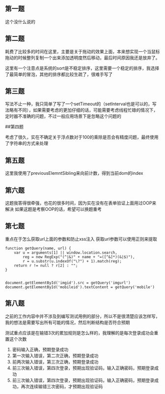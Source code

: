 ## 第一题

这个没什么说的

## 第二题

耗费了比较多的时间在这里，主要是关于拖动的效果上面，本来想实现一个当鼠标拖动的时候整列复制一个出来添加透明度然后移动，最后时间原因我还是放弃了。

这里有一个注意点是系统的sort是不稳定排序，这里需要一个稳定的排序，我选择了最简单的冒泡，其他的排序都比较生疏了，很难手写了

## 第三题

写法不止一种，我只简单了写了一个setTimeout的（setInterval也是可以的，写法略有不同），如果需要考虑的更加仔细的话，可能需要考虑线程忙碌的情况下，定时器不准确的问题，不过一般应用场景下是忽略这个问题的

##第四题

考虑了很久，实在不确定关于浮点数对于100的乘除是否会有精度问题，最终使用了字符串的方式来处理

## 第五题

这里我使用了previousElemntSibling来向前计数，得到当前dom的index

## 第六题

这题我答得很牵强，也花的很多时间，因为实在没有在表单验证上面用过OOP来解决
如果这题是考察OOP的话，希望可以换题重考

## 第七题

重点在于怎么获取url上面的参数和防止xss注入
获取url参数可以使用正则来提取
```
function getQuery(name, url) {
	var u = arguments[1] || window.location.search,
		reg = new RegExp("(^|&)" + name + "=([^&]*)(&|$)"),
		r = u.substr(u.indexOf("\?") + 1).match(reg);
	return r != null ? r[2] : "";
}


document.getElementById('imgid').src = getQuery('imgurl')
document.getElementById('mobileid').textContent = getQuery('mobile')
```
## 第八题
之前的工作内容中并不涉及到编写测试用例的部分，所以不是很清楚应该怎样写，我的想法是需要写出所有可能的情况，然后判断结构是否符合预期

测试重点应该是在输错3次的累加规则是怎么样的，我理解的是每次登录成功会重置这个次数

1. 密码输入正确，预期登录成功
2. 第一次输入错误，第二次正确，预期登录成功
3. 前两次输入错误，第三次正确，预期登录成功
4. 前三次输入错误，第四次登录，预期出现验证码，输入正确密码，预期登录成功
4. 前三次输入错误，第四次登录，预期出现验证码，输入正确密码，预期登录成功，再次连续输错三次密码，才预期出现验证码